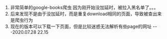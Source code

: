 1. 非常简单的google-books爬虫
因为刚开始没加延时，被拉入黑名单了。。。
2. 后来发现不是由于没加延时，而是重复download相同的页面，导致被查出来是爬虫行为
3. 现在的版本可以下载一下页面，但是比较迷惑无法解析有些page的网址
---2020.07.28 22.15
